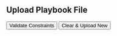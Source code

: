 <!DOCTYPE html>
<html lang="en">
<head>
  <meta charset="UTF-8">
  <title>Playbook Constraint Editor</title>
  <script src="https://unpkg.com/htmx.org@1.9.2"></script>
  <link href="https://cdn.jsdelivr.net/npm/tailwindcss@2.2.19/dist/tailwind.min.css" rel="stylesheet">
</head>
<body class="bg-gray-100 p-6">
  <div class="max-w-2xl mx-auto bg-white p-6 rounded shadow">
    <h2 class="text-xl font-bold mb-4">Upload Playbook File</h2>
    <form
      hx-post="/api/v1/validate_playbook"
      hx-target="#error-output"
      hx-encoding="multipart/form-data"
      hx-on::after-request="if (event.detail.xhr.status === 200) {
    try {
      const json = JSON.parse(event.detail.xhr.responseText);
      const errorOutput = document.getElementById('error-output');
      errorOutput.innerHTML = '';
      if (json.valid) {
        const formData = new FormData();
        formData.append('file', document.querySelector('input[name=file]').files[0]);

        fetch('/api/v1/preview_playbook', {
          method: 'POST',
          body: formData
        })
        .then(response => response.text())
        .then(html => {
          document.getElementById('preview-output').innerHTML = html;
        })
        .catch(error => {
          console.error('Error loading playbook preview:', error);
        });
      } else if (json.errors) {
        const ul = document.createElement('ul');
        ul.classList.add('list-disc', 'pl-5');
        json.errors.forEach(error => {
          const li = document.createElement('li');
          li.textContent = error;
          ul.appendChild(li);
        });
        errorOutput.appendChild(ul);
      }
    } catch (e) {
      console.error('Failed to parse JSON from validate_playbook response', e);
    }
  }"
      class="space-y-4"
    >
      <input type="file" name="file" class="block w-full text-sm text-gray-700" />
      <button type="submit" class="bg-blue-600 text-white px-4 py-2 rounded hover:bg-blue-700">
        Validate Constraints
      </button>
      <button type="button" onclick="location.reload()" class="text-blue-600 underline text-sm">
        Clear & Upload New
      </button>
    </form>
    <div id="error-output" class="mt-6 text-sm text-red-700 space-y-2">
      <template id="error-template">
        <ul class="list-disc pl-5">
          <!-- Dynamically injected error messages -->
        </ul>
      </template>
    </div>
    <div id="preview-output" class="mt-6 text-sm text-green-700 space-y-2">
      <!-- Valid playbook preview will appear here -->
      <!-- Example format to match incoming HTML preview:
      <div class="bg-white shadow rounded p-4">
        <h3 class="text-lg font-bold">Chain A</h3>
        <ul class="list-disc ml-6">
          <li>priority: 1</li>
          <li>skip_sundays: true</li>
          <li>visit_hours: 8am - 5pm</li>
        </ul>
      </div>
      -->
    </div>
  </div>
</body>
</html>
